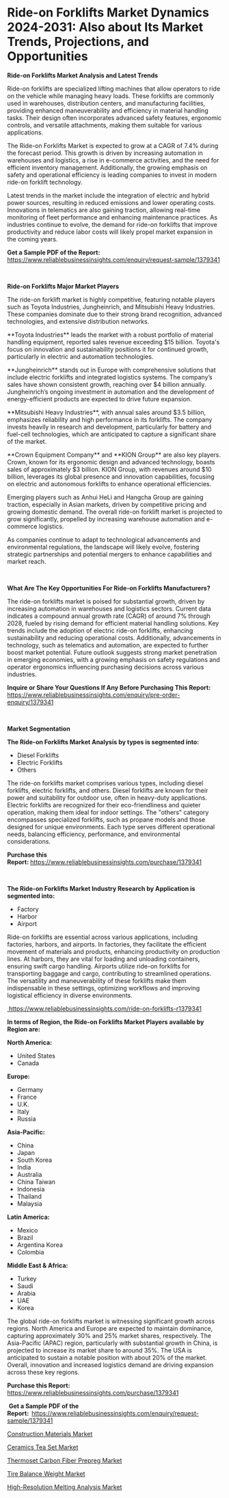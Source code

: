 <p><h1>Ride-on Forklifts Market Dynamics 2024-2031: Also about Its Market Trends, Projections, and Opportunities</h1></p><p><strong>Ride-on Forklifts Market Analysis and Latest Trends</strong></p>
<p><p>Ride-on forklifts are specialized lifting machines that allow operators to ride on the vehicle while managing heavy loads. These forklifts are commonly used in warehouses, distribution centers, and manufacturing facilities, providing enhanced maneuverability and efficiency in material handling tasks. Their design often incorporates advanced safety features, ergonomic controls, and versatile attachments, making them suitable for various applications.</p><p>The Ride-on Forklifts Market is expected to grow at a CAGR of 7.4% during the forecast period. This growth is driven by increasing automation in warehouses and logistics, a rise in e-commerce activities, and the need for efficient inventory management. Additionally, the growing emphasis on safety and operational efficiency is leading companies to invest in modern ride-on forklift technology. </p><p>Latest trends in the market include the integration of electric and hybrid power sources, resulting in reduced emissions and lower operating costs. Innovations in telematics are also gaining traction, allowing real-time monitoring of fleet performance and enhancing maintenance practices. As industries continue to evolve, the demand for ride-on forklifts that improve productivity and reduce labor costs will likely propel market expansion in the coming years.</p></p>
<p><strong>Get a Sample PDF of the Report:&nbsp;</strong> <a href="https://www.reliablebusinessinsights.com/enquiry/request-sample/1379341">https://www.reliablebusinessinsights.com/enquiry/request-sample/1379341</a></p>
<p>&nbsp;</p>
<p><strong>Ride-on Forklifts Major Market Players</strong></p>
<p><p>The ride-on forklift market is highly competitive, featuring notable players such as Toyota Industries, Jungheinrich, and Mitsubishi Heavy Industries. These companies dominate due to their strong brand recognition, advanced technologies, and extensive distribution networks.</p><p>**Toyota Industries** leads the market with a robust portfolio of material handling equipment, reported sales revenue exceeding $15 billion. Toyota's focus on innovation and sustainability positions it for continued growth, particularly in electric and automation technologies.</p><p>**Jungheinrich** stands out in Europe with comprehensive solutions that include electric forklifts and integrated logistics systems. The company’s sales have shown consistent growth, reaching over $4 billion annually. Jungheinrich’s ongoing investment in automation and the development of energy-efficient products are expected to drive future expansion.</p><p>**Mitsubishi Heavy Industries**, with annual sales around $3.5 billion, emphasizes reliability and high performance in its forklifts. The company invests heavily in research and development, particularly for battery and fuel-cell technologies, which are anticipated to capture a significant share of the market.</p><p>**Crown Equipment Company** and **KION Group** are also key players. Crown, known for its ergonomic design and advanced technology, boasts sales of approximately $3 billion. KION Group, with revenues around $10 billion, leverages its global presence and innovation capabilities, focusing on electric and autonomous forklifts to enhance operational efficiencies.</p><p>Emerging players such as Anhui HeLi and Hangcha Group are gaining traction, especially in Asian markets, driven by competitive pricing and growing domestic demand. The overall ride-on forklift market is projected to grow significantly, propelled by increasing warehouse automation and e-commerce logistics.</p><p>As companies continue to adapt to technological advancements and environmental regulations, the landscape will likely evolve, fostering strategic partnerships and potential mergers to enhance capabilities and market reach.</p></p>
<p>&nbsp;</p>
<p><strong>What Are The Key Opportunities For Ride-on Forklifts Manufacturers?</strong></p>
<p><p>The ride-on forklifts market is poised for substantial growth, driven by increasing automation in warehouses and logistics sectors. Current data indicates a compound annual growth rate (CAGR) of around 7% through 2028, fueled by rising demand for efficient material handling solutions. Key trends include the adoption of electric ride-on forklifts, enhancing sustainability and reducing operational costs. Additionally, advancements in technology, such as telematics and automation, are expected to further boost market potential. Future outlook suggests strong market penetration in emerging economies, with a growing emphasis on safety regulations and operator ergonomics influencing purchasing decisions across various industries.</p></p>
<p><strong>Inquire or Share Your Questions If Any Before Purchasing This Report:</strong> <a href="https://www.reliablebusinessinsights.com/enquiry/pre-order-enquiry/1379341">https://www.reliablebusinessinsights.com/enquiry/pre-order-enquiry/1379341</a></p>
<p>&nbsp;</p>
<p><strong>Market Segmentation</strong></p>
<p><strong>The Ride-on Forklifts Market Analysis by types is segmented into:</strong></p>
<p><ul><li>Diesel Forklifts</li><li>Electric Forklifts</li><li>Others</li></ul></p>
<p><p>The ride-on forklifts market comprises various types, including diesel forklifts, electric forklifts, and others. Diesel forklifts are known for their power and suitability for outdoor use, often in heavy-duty applications. Electric forklifts are recognized for their eco-friendliness and quieter operation, making them ideal for indoor settings. The "others" category encompasses specialized forklifts, such as propane models and those designed for unique environments. Each type serves different operational needs, balancing efficiency, performance, and environmental considerations.</p></p>
<p><strong>Purchase this Report:&nbsp;</strong><a href="https://www.reliablebusinessinsights.com/purchase/1379341">https://www.reliablebusinessinsights.com/purchase/1379341</a></p>
<p>&nbsp;</p>
<p><strong>The Ride-on Forklifts Market Industry Research by Application is segmented into:</strong></p>
<p><ul><li>Factory</li><li>Harbor</li><li>Airport</li></ul></p>
<p><p>Ride-on forklifts are essential across various applications, including factories, harbors, and airports. In factories, they facilitate the efficient movement of materials and products, enhancing productivity on production lines. At harbors, they are vital for loading and unloading containers, ensuring swift cargo handling. Airports utilize ride-on forklifts for transporting baggage and cargo, contributing to streamlined operations. The versatility and maneuverability of these forklifts make them indispensable in these settings, optimizing workflows and improving logistical efficiency in diverse environments.</p></p>
<p><a href="https://www.reliablebusinessinsights.com/ride-on-forklifts-r1379341">&nbsp;https://www.reliablebusinessinsights.com/ride-on-forklifts-r1379341</a></p>
<p><strong>In terms of Region, the Ride-on Forklifts Market Players available by Region are:</strong></p>
<p>
    <p> <strong> North America: </strong>
        <ul>
            <li>United States</li>
            <li>Canada</li>
        </ul>
        </p> 
    <p> <strong> Europe: </strong>
        <ul>
            <li>Germany</li>
            <li>France</li>
            <li>U.K.</li>
            <li>Italy</li>
            <li>Russia</li>
        </ul>
        </p> 
    <p> <strong> Asia-Pacific: </strong>
        <ul>
            <li>China</li>
            <li>Japan</li>
            <li>South Korea</li>
            <li>India</li>
            <li>Australia</li>
            <li>China Taiwan</li>
            <li>Indonesia</li>
            <li>Thailand</li>
            <li>Malaysia</li>
        </ul>
        </p> 
    <p> <strong> Latin America: </strong>
        <ul>
            <li>Mexico</li>
            <li>Brazil</li>
            <li>Argentina Korea</li>
            <li>Colombia</li>
        </ul>
        </p> 
    <p> <strong> Middle East & Africa: </strong>
        <ul>
            <li>Turkey</li>
            <li>Saudi</li>
            <li>Arabia</li>
            <li>UAE</li>
            <li>Korea</li>
        </ul>
    </p>
    </p>
<p><p>The global ride-on forklifts market is witnessing significant growth across regions. North America and Europe are expected to maintain dominance, capturing approximately 30% and 25% market shares, respectively. The Asia-Pacific (APAC) region, particularly with substantial growth in China, is projected to increase its market share to around 35%. The USA is anticipated to sustain a notable position with about 20% of the market. Overall, innovation and increased logistics demand are driving expansion across these key regions.</p></p>
<p><strong>Purchase this Report: </strong><a href="https://www.reliablebusinessinsights.com/purchase/1379341">https://www.reliablebusinessinsights.com/purchase/1379341</a></p>
<p>&nbsp;<strong>Get a Sample PDF of the Report:&nbsp;&nbsp;</strong><a href="https://www.reliablebusinessinsights.com/enquiry/request-sample/1379341">https://www.reliablebusinessinsights.com/enquiry/request-sample/1379341</a></p>
<p><strong></strong></p>
<p><p><a href="https://github.com/WashimHussain441/Market-Research-Report-List-1/blob/main/construction-materials-market.md">Construction Materials Market</a></p><p><a href="https://www.linkedin.com/pulse/how-regional-markets-adapting-ceramics-tea-set-market-xe8yc?trackingId=lEghYFGRQSe648PU6EozRQ%3D%3D">Ceramics Tea Set Market</a></p><p><a href="https://issuu.com/reportprime-2/docs/thermoset-carbon-fiber-prepreg-mark_a9df5bf118f9a0">Thermoset Carbon Fiber Prepreg Market</a></p><p><a href="https://www.linkedin.com/pulse/global-tire-balance-weight-market-sector-types-applications-mgcve?trackingId=IOdY6SI0QsOnbzMQ86Y2zg%3D%3D">Tire Balance Weight Market</a></p><p><a href="https://github.com/SanjidaMahmud54/Market-Research-Report-List-1/blob/main/high-resolution-melting-analysis-market.md">High-Resolution Melting Analysis Market</a></p></p>
